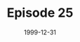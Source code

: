 ---
layout: podcast
title: Episode 25 
number: 25
subtitle: 
summary: 
date: 1999-12-31
location: https://dl.dropboxusercontent.com/s/ey2cbqu9y0zi88n/watir_podcast_25.mp3?dl=0
size: 
duration: 
---